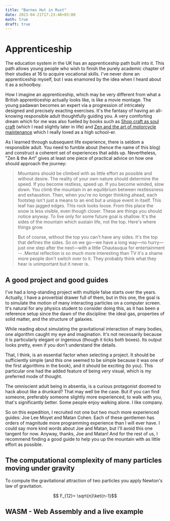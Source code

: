 ```yaml
---
title: "Barnes Hut in Rust"
date: 2023-04-21T17:23:48+03:00
math: true
draft: true
---
```


# Apprenticeship 

The education system in the UK has an apprenticeship path built into it.  This path allows young people who wish to finish the purely academic chapter of their studies at 16 to acquire vocational skills.  I've never done an apprenticeship myself, but I was enamored by the idea when I heard about it as a schoolboy. 

How I imagine an apprenticeship, which may be very different from what a British apprenticeship actually looks like, is like a movie montage.  The young padawan becomes an expert via a progression of intricately designed and precisely exacting exercises.  It's the fantasy of having an all-knowing responsible adult thoughtfully guiding you.  A very comforting dream which for me was also fuelled by books such as
[Shop craft as soul craft](https://www.amazon.com/Shop-Class-Soulcraft-Inquiry-Value-ebook/dp/B00273BHPU) (which I read slightly later in life) and 
[Zen and the art of motorcycle maintenance](https://www.amazon.com/Zen-Art-Motorcycle-Maintenance-Inquiry/dp/0060589469) which I really loved as a high school-er. 

As I learned through subsequent life experience, there is seldom a responsible adult.  You need to fumble about (hence the name of this blog) and construct a coherent set of experiences that adds up.  Nevertheless, "Zen & the Art" gives at least one piece of practical advice on how one should approach the journey:

>Mountains should be climbed with as little effort as possible and without desire.  The reality of your own nature should determine the speed.  If you become restless, speed up.  If you become winded, slow down.  You climb the mountain in an equilibrium between restlessness and exhaustion.  Then, when you're no longer thinking ahead, each footstep isn't just a means to an end but a unique event in itself.  This leaf has jagged edges.  This rock looks loose.  From this place the snow is less visible, even though closer.  These are things you should notice anyway.  To live only for some future goal is shallow.  It's the sides of the mountain which sustain life, not the top.  Here's where things grow. 
>
> But of course, without the top you can't have any sides.  It's the top that defines the sides.  So on we go—we have a long way—no hurry—just one step after the next—with a little Chautauqua for entertainment -- .Mental reflection is so much more interesting than TV it's a shame more people don't switch over to it.  They probably think what they hear is unimportant but it never is.

## A good project and good guides

I've had a long-standing project with multiple false starts over the years.  Actually, I have a proverbial drawer full of them, but in this one, the goal is to simulate the motion of many interacting particles on a computer screen.  It's natural for any physics student to consider doing this, as it has been a reference setup since the dawn of the discipline: the ideal gas, properties of solid matter, and the structure of galaxies. 

While reading about simulating the gravitational interaction of many bodies, one algorithm caught my eye and imagination.  It's not necessarily because it is particularly elegant or ingenious (though it ticks both boxes).  Its output looks pretty, even if you don't understand the details.

That, I think, is an essential factor when selecting a project.  It should be sufficiently simple (and this one seemed to be simple because it was one of the first algorithms in the book), and it should be exciting (to you).  This particular one had the added feature of being very visual, which is my preferred mode of thought. 

The omniscient adult being in absentia, is a curious protagonist doomed to hack about like a drunkard?  That may well be the case.  But if you can find someone, preferably someone slightly more experienced, to walk with you, that's significantly better.  Some people enjoy walking alone.  I like company.

So on this expedition, I recruited not one but two much more experienced guides: Joe Lee Moyet and Matan Cohen.  Each of these gentlemen has orders of magnitude more programming experience than I will ever have.  I could say more kind words about Joe and Matan, but I'll avoid this one tangent for now.  Anyway, thanks, Joe and Matan!  And for the rest of us, I recommend finding a good guide to help you up the mountain with as little effort as possible. 

## The computational complexity of many particles moving under gravity

To compute the gravitational attraction of two particles you apply Newton's law of gravitation. 

$$ F_{12}= \sqrt{n}\ket{n-1}$$

[//]: # (When I first heard about Python it was sometime around winter of 2008.  I had a student job testing software and all the seasoned programmers there were quite happy about doing a first or second big project in the language.  I was a physics undergraduate and had barely done a basic programming course, taught in C. )



[//]: # ()
[//]: # (## The Rust programming language)

[//]: # ()

[//]: # ()
[//]: # (## The Quad Tree - a data structure for efficiently partitioning spatial detail)

[//]: # ()
[//]: # (## The Barnes-Hut algorithm)

## WASM - Web Assembly and a live example



